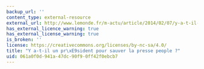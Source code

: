 ```yaml
---
backup_url: ''
content_type: external-resource
external_url: http://www.lemonde.fr/m-actu/article/2014/02/07/y-a-t-il-un-president-pour-sauver-la-presse-people_4361082_4497186.html#meter_toaster
has_external_licence_warning: true
has_external_license_warning: true
is_broken: ''
license: https://creativecommons.org/licenses/by-nc-sa/4.0/
title: "Y a-t-il un pr\xE9sident pour sauver la presse people ?"
uid: 061a0f0d-941a-47dc-90f9-0ff42f0ebcb7
---
```

